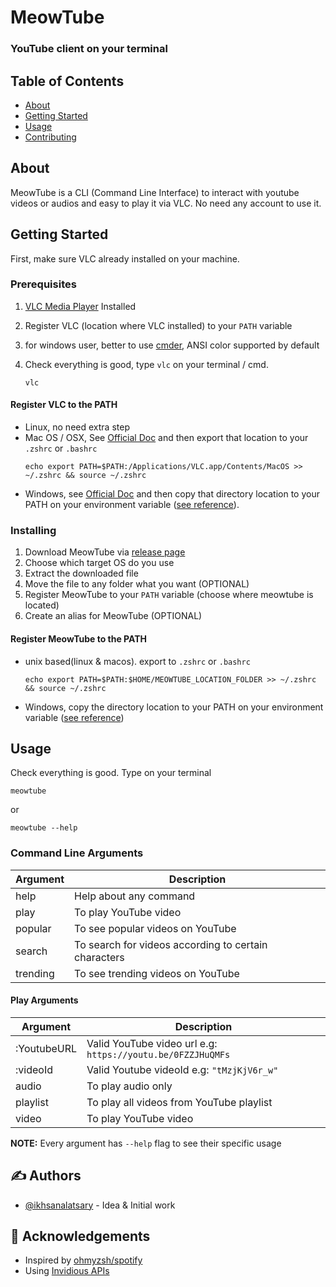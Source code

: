 # MeowTube

### YouTube client on your terminal

## Table of Contents

- [About](#about)
- [Getting Started](#getting_started)
- [Usage](#usage)
- [Contributing](./CONTRIBUTING.md)

## About <a name = "about"></a>

MeowTube is a CLI (Command Line Interface) to interact with youtube videos or audios and easy to play it via VLC. No need any account to use it. 

## Getting Started <a name = "getting_started"></a>

First, make sure VLC already installed on your machine.

### Prerequisites

1. [VLC Media Player](https://www.videolan.org/vlc/) Installed
2. Register VLC (location where VLC installed) to your `PATH` variable
3. for windows user, better to use [cmder](https://cmder.net), ANSI color supported by default
4. Check everything is good, type `vlc` on your terminal / cmd.

   ```
   vlc
   ```

#### Register VLC to the PATH

- Linux, no need extra step
- Mac OS / OSX, See [Official Doc](https://wiki.videolan.org/MacOS/#Command_line) and then export that location to your `.zshrc` or `.bashrc`
  ```
  echo export PATH=$PATH:/Applications/VLC.app/Contents/MacOS >> ~/.zshrc && source ~/.zshrc
  ```
- Windows, see [Official Doc](https://wiki.videolan.org/Windows/#Step_2:_Command_Line_Startup) and then copy that directory location to your PATH on your environment variable ([see reference](https://stackoverflow.com/a/44272417)).

### Installing

1. Download MeowTube via [release page](https://github.com/ikhsanalatsary/MeowTube/releases)
2. Choose which target OS do you use
3. Extract the downloaded file
4. Move the file to any folder what you want (OPTIONAL)
5. Register MeowTube to your `PATH` variable (choose where meowtube is located)
6. Create an alias for MeowTube (OPTIONAL)

#### Register MeowTube to the PATH

- unix based(linux & macos). export to `.zshrc` or `.bashrc`
  ```
  echo export PATH=$PATH:$HOME/MEOWTUBE_LOCATION_FOLDER >> ~/.zshrc && source ~/.zshrc
  ```
- Windows, copy the directory location to your PATH on your environment variable ([see reference](https://stackoverflow.com/a/44272417))

## Usage <a name = "usage"></a>

Check everything is good. Type on your terminal

```
meowtube
```

or

```
meowtube --help
```

### Command Line Arguments

| Argument | Description                                          |
| -------- | ---------------------------------------------------- |
| help     | Help about any command                               |
| play     | To play YouTube video                                |
| popular  | To see popular videos on YouTube                     |
| search   | To search for videos according to certain characters |
| trending | To see trending videos on YouTube                    |

#### Play Arguments

| Argument    | Description                                                 |
| ----------- | ----------------------------------------------------------- |
| :YoutubeURL | Valid YouTube video url e.g: `https://youtu.be/0FZZJHuQMFs` |
| :videoId    | Valid Youtube videoId e.g: `"tMzjKjV6r_w"`                  |
| audio       | To play audio only                                          |
| playlist    | To play all videos from YouTube playlist                    |
| video       | To play YouTube video                                       |

**NOTE:** Every argument has `--help` flag to see their specific usage

## ✍️ Authors <a name = "authors"></a>

- [@ikhsanalatsary](https://github.com/ikhsanalatsary) - Idea & Initial work

## 🎉 Acknowledgements <a name = "acknowledgement"></a>

- Inspired by [ohmyzsh/spotify](https://github.com/ohmyzsh/ohmyzsh/blob/master/plugins/osx/spotify)
- Using [Invidious APIs](https://github.com/iv-org/invidious)
